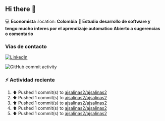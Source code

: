 ## Hi there 👋

:computer: **Economista**
:location: **Colombia**
:pencil: **Estudio desarrollo de software y tengo mucho interes por el aprendizaje automatico**
**Abierto a  sugerencias o comentario**

### Vias de contacto
[![LinkedIn](https://img.shields.io/badge/LinkedIn-%C3%81lvaro%20Salinas-blue?logo=linkedin)](https://www.linkedin.com/in/alvaro-jose-salinas-ramirez-ba78081b3)

![GitHub commit activity](https://img.shields.io/github/commit-activity/m/ajsalinas2/ajsalinas2)

### :zap: Actividad reciente
<!--RECENT_ACTIVITY:start-->
1. ⬆️ Pushed 1 commit(s) to [ajsalinas2/ajsalinas2](https://github.com/ajsalinas2/ajsalinas2)<br>
2. ⬆️ Pushed 1 commit(s) to [ajsalinas2/ajsalinas2](https://github.com/ajsalinas2/ajsalinas2)<br>
3. ⬆️ Pushed 1 commit(s) to [ajsalinas2/ajsalinas2](https://github.com/ajsalinas2/ajsalinas2)<br>
4. ⬆️ Pushed 1 commit(s) to [ajsalinas2/ajsalinas2](https://github.com/ajsalinas2/ajsalinas2)<br>
5. ⬆️ Pushed 1 commit(s) to [ajsalinas2/ajsalinas2](https://github.com/ajsalinas2/ajsalinas2)<br>
<!--RECENT_ACTIVITY:last_update-->
